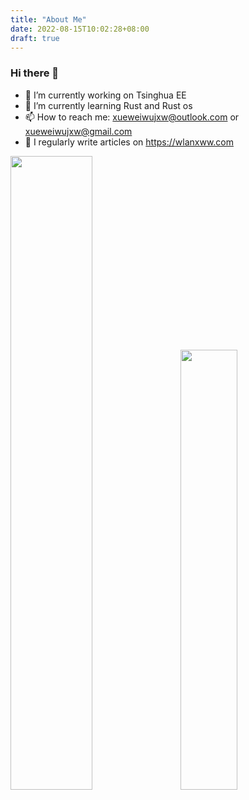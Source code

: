 ```yaml
---
title: "About Me"
date: 2022-08-15T10:02:28+08:00
draft: true
---
```


### Hi there 👋

- 🔭 I’m currently working on Tsinghua EE
- 🌱 I’m currently learning Rust and Rust os
- 📫 How to reach me: xueweiwujxw@outlook.com or xueweiwujxw@gmail.com
- 📝 I regularly write articles on https://wlanxww.com

<span>
  <img src="https://github-readme-stats.vercel.app/api?username=xueweiwujxw&show_icons=true&theme=shades-of-purple" width="51%"/>
  <text>&ensp;<text/>
  <img src="https://github-readme-stats.vercel.app/api/top-langs/?username=xueweiwujxw&layout=compact" width="42.5%"/>
</span>